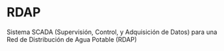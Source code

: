 # RDAP
Sistema SCADA (Supervisión, Control, y Adquisición de Datos) para una Red de Distribución de Agua Potable (RDAP)
